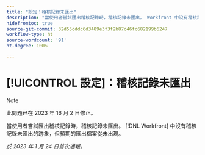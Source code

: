 ```yaml
---
title: "設定：稽核記錄未匯出"
description: "當使用者嘗試匯出稽核記錄時，稽核記錄未匯出。 Workfront 中沒有稽核記錄未匯出的跡象，但預期的匯出檔案從未出現。"
hidefromtoc: true
source-git-commit: 32d55cddc6d3489e3f3f2b87c46fc682199b6247
workflow-type: ht
source-wordcount: '91'
ht-degree: 100%

---
```



# [!UICONTROL 設定]：稽核記錄未匯出

>[!NOTE]
>
>此問題已在 2023 年 16 月 2 日修正。

當使用者嘗試匯出稽核記錄時，稽核記錄未匯出。 [!DNL Workfront] 中沒有稽核記錄未匯出的跡象，但預期的匯出檔案從未出現。

_於 2023 年 1 月 24 日首次通報。_

